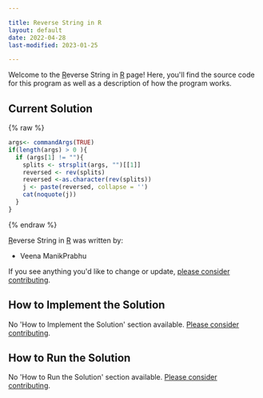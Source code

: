 ```yaml
---

title: Reverse String in R
layout: default
date: 2022-04-28
last-modified: 2023-01-25

---
```


Welcome to the [R](https://sampleprograms.io/languages/r)everse String in [R](https://sampleprograms.io/languages/r) page! Here, you'll find the source code for this program as well as a description of how the program works.

## Current Solution

{% raw %}

```r
args<- commandArgs(TRUE)
if(length(args) > 0 ){
  if (args[1] != ""){
    splits <- strsplit(args, "")[[1]]
    reversed <- rev(splits)
    reversed <-as.character(rev(splits))
    j <- paste(reversed, collapse = '')
    cat(noquote(j))
  }
}
```

{% endraw %}

[R](https://sampleprograms.io/languages/r)everse String in [R](https://sampleprograms.io/languages/r) was written by:

- Veena ManikPrabhu

If you see anything you'd like to change or update, [please consider contributing](https://github.com/TheRenegadeCoder/sample-programs).

## How to Implement the Solution

No 'How to Implement the Solution' section available. [Please consider contributing](https://github.com/TheRenegadeCoder/sample-programs-website).

## How to Run the Solution

No 'How to Run the Solution' section available. [Please consider contributing](https://github.com/TheRenegadeCoder/sample-programs-website).